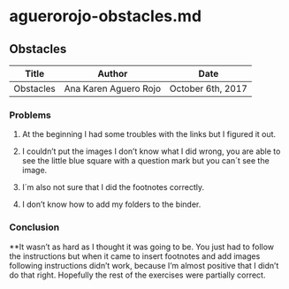# aguerorojo-obstacles.md

## Obstacles 

Title|Author|Date 
-----|----|----
Obstacles|Ana Karen Aguero Rojo|October 6th, 2017

### Problems

1. At the beginning I had some troubles with the links but I figured it out.

2. I couldn’t put the images I don’t know what I did wrong, you are able to see the little blue square with a question mark but you can´t see the image. 

3. I´m also not sure that I did the footnotes correctly. 

4. I don’t know how to add my folders to the binder.


### Conclusion

**It wasn’t as hard as I thought it was going to be. You just had to follow the instructions but when it came to insert footnotes and add images following instructions didn’t work, because I’m almost positive that I didn’t do that right. Hopefully the rest of the exercises were partially correct. 
 
